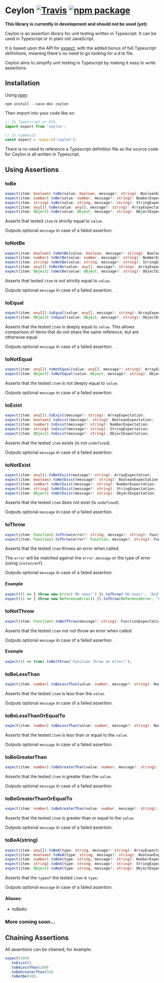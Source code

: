# Ceylon [![Travis][build-badge]][build] [![npm package][npm-badge]][npm]

[build-badge]: https://img.shields.io/travis/dylanparry/ceylon/master.svg?style=flat-square
[build]: https://travis-ci.org/dylanparry/ceylon

[npm-badge]: https://img.shields.io/npm/v/ceylon.svg?style=flat-square
[npm]: https://www.npmjs.org/package/ceylon

**This library is currently in development and should not be used (yet)**

Ceylon is an assertion library for unit testing written in Typescript. It can be used in Typescript or in plain old JavaScript.

It is based upon the API for [expect](https://github.com/mjackson/expect/), with the added bonus of full Typescript definitions, meaning there's no need to go looking for a d.ts file.

Ceylon aims to simplify unit testing in Typescript by making it easy to write assertions.

## Installation

Using [npm](https://www.npmjs.com/package/ceylon):

    npm install --save-dev ceylon

Then import into your code like so:

```typescript
// In Typescript or ES6
import expect from 'ceylon';

// In CommonJS
const expect = require('ceylon');
```

There is no need to reference a Typescript definition file as the source code for Ceylon is all written in Typescript.

## Using Assertions

### toBe

```typescript
expect(item: boolean).toBe(value: boolean, message?: string): BooleanExpectation;
expect(item: number).toBe(value: number, message?: string): NumberExpectation;
expect(item: string).toBe(value: string, message?: string): StringExpectation;
expect(item: any[]).toBe(value: any[], message?: string): ArrayExpectation;
expect(item: Object).toBe(value: Object, message?: string): ObjectExpectation;
```

Asserts that tested `item` is strictly equal to `value`.

Outputs optional `message` in case of a failed assertion.

### toNotBe

```typescript
expect(item: boolean).toNotBe(value: boolean, message?: string): BooleanExpectation;
expect(item: number).toNotBe(value: number, message?: string): NumberExpectation;
expect(item: string).toNotBe(value: string, message?: string): StringExpectation;
expect(item: any[]).toNotBe(value: any[], message?: string): ArrayExpectation;
expect(item: Object).toNotBe(value: Object, message?: string): ObjectExpectation;
```

Asserts that tested `item` is not strictly equal to `value`.

Outputs optional `message` in case of a failed assertion.

### toEqual

```typescript
expect(item: any[]).toEqual(value: any[], message?: string): ArrayExpectation;
expect(item: Object).toEqual(value: Object, message?: string): ObjectExpectation;
```

Asserts that the tested `item` is deeply equal to `value`. This allows comparison of items that do not share the same reference, but are otherwise equal.

Outputs optional `message` in case of a failed assertion.

### toNotEqual

```typescript
expect(item: any[]).toNotEqual(value: any[], message?: string): ArrayExpectation;
expect(item: Object).toNotEqual(value: Object, message?: string): ObjectExpectation;
```

Asserts that the tested `item` is not deeply equal to `value`.

Outputs optional `message` in case of a failed assertion.

### toExist

```typescript
expect(item: any[]).toExist(message?: string): ArrayExpectation;
expect(item: boolean).toExist(message?: string): BooleanExpectation;
expect(item: number).toExist(message?: string): NumberExpectation;
expect(item: string).toExist(message?: string): StringExpectation;
expect(item: Object).toExist(message?: string): ObjectExpectation;
```

Asserts that the tested `item` exists (is not `undefined`).

Outputs optional `message` in case of a failed assertion.

### toNotExist

```typescript
expect(item: any[]).toNotExist(message?: string): ArrayExpectation;
expect(item: boolean).toNotExist(message?: string): BooleanExpectation;
expect(item: number).toNotExist(message?: string): NumberExpectation;
expect(item: string).toNotExist(message?: string): StringExpectation;
expect(item: Object).toNotExist(message?: string): ObjectExpectation;
```

Asserts that the tested `item` does not exist (is `undefined`).

Outputs optional `message` in case of a failed assertion.

### toThrow

```typescript
expect(item: Function).toThrow(error?: string, message?: string): FunctionExpectation;
expect(item: Function).toThrow(error?: Function, message?: string): FunctionExpectation
```

Asserts that the tested `item` throws an error when called.

The `error` will be matched against the `error.message` or the type of error (using `instanceof`).

Outputs optional `message` in case of a failed assertion.

#### Example

```typescript
expect(() => { throw new Error('Oh noes!') }).toThrow('Oh noes!', 'Did not throw "Oh noes!"');
expect(() => { throw new ReferenceError() }).toThrow(ReferenceError, 'Did not throw a ReferenceError!');
```

### toNotThrow

```typescript
expect(item: Function).toNotThrow(message?: string): FunctionExpectation;
```

Asserts that the tested `item` not not throw an error when called.

Outputs optional `message` in case of a failed assertion.

#### Example

```typescript
expect(() => true).toNotThrow('Function threw an error!');
```

### toBeLessThan

```typescript
expect(item: number).toBeLessThan(value: number, message?: string): NumberExpectation;
```

Asserts that the tested `item` is less than the `value`.

Outputs optional `message` in case of a failed assertion.

### toBeLessThanOrEqualTo

```typescript
expect(item: number).toBeLessThan(value: number, message?: string): NumberExpectation;
```

Asserts that the tested `item` is less than or equal to the `value`.

Outputs optional `message` in case of a failed assertion.

### toBeGreaterThan

```typescript
expect(item: number).toBeGreaterThan(value: number, message?: string): NumberExpectation;
```

Asserts that the tested `item` is greater than the `value`.

Outputs optional `message` in case of a failed assertion.

### toBeGreaterThanOrEqualTo

```typescript
expect(item: number).toBeGreaterThan(value: number, message?: string): NumberExpectation;
```

Asserts that the tested `item` is greater than or equal to the `value`.

Outputs optional `message` in case of a failed assertion.

### toBeA(string)

```typescript
expect(item: any[]).toBeA(type: string, message?: string): ArrayExpectation;
expect(item: boolean).toBeA(type: string, message?: string): BooleanExpectation;
expect(item: number).toBeA(type: string, message?: string): NumberExpectation;
expect(item: string).toBeA(type: string, message?: string): StringExpectation;
expect(item: Object).toBeA(type: string, message?: string): ObjectExpectation;
```

Asserts that the `typeof` the tested `item` is `type`.

Outputs optional `message` in case of a failed assertion.

#### Aliases:

- toBeAn

### More coming soon…

## Chaining Assertions

All assertions can be chained, for example:

```typescript
expect(100)
  .toExist()
  .toBeLessThan(200)
  .toBeGreaterThan(50)
  .toNotBe(90);
```

